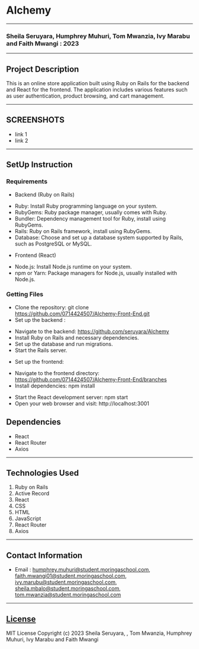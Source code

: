 # Alchemy
*****
### Sheila Seruyara, Humphrey Muhuri, Tom Mwanzia, Ivy Marabu and Faith Mwangi : 2023
****
## Project Description
This is an online store application built using Ruby on Rails for the backend and React for the frontend. The application includes various features such as user authentication, product browsing, and cart management.
******
## SCREENSHOTS
- link 1
- link 2
********
## SetUp Instruction
### Requirements
* Backend (Ruby on Rails)
- Ruby: Install Ruby programming language on your system.
- RubyGems: Ruby package manager, usually comes with Ruby.
- Bundler: Dependency management tool for Ruby, install using RubyGems.
- Rails: Ruby on Rails framework, install using RubyGems.
- Database: Choose and set up a database system supported by Rails, such as PostgreSQL or MySQL.
* Frontend (React)
- Node.js: Install Node.js runtime on your system.
- npm or Yarn: Package managers for Node.js, usually installed with Node.js.
### Getting Files
* Clone the repository:  git clone https://github.com/0714424507/Alchemy-Front-End.git
* Set up the backend :
- Navigate to the backend: https://github.com/seruyara/Alchemy
- Install Ruby on Rails and necessary dependencies.
- Set up the database and run migrations.
- Start the Rails server.
* Set up the frontend:
- Navigate to the frontend directory: https://github.com/0714424507/Alchemy-Front-End/branches
- Install dependencies: npm install
* Start the React development server: npm start
* Open your web browser and visit: http://localhost:3001
## Dependencies
- React
- React Router
- Axios
*****
## Technologies Used
1. Ruby on Rails
2. Active Record
3. React
4. CSS
5. HTML
6. JavaScript
7. React Router
8. Axios
*****
## Contact Information
* Email : humphrey.muhuri@student.moringaschool.com, faith.mwangi01@student.moringaschool.com, ivy.marubu@student.moringaschool.com, sheila.mbalo@student.moringaschool.com, tom.mwanzia@student.moringaschool.com
*****
## [License](LICENSE)
MIT License
Copyright (c) 2023 Sheila Seruyara, , Tom Mwanzia, Humphrey Muhuri, Ivy Marabu and Faith Mwangi









